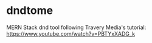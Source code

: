 # dndtome

MERN Stack dnd tool following Travery Media's tutorial: https://www.youtube.com/watch?v=PBTYxXADG_k
